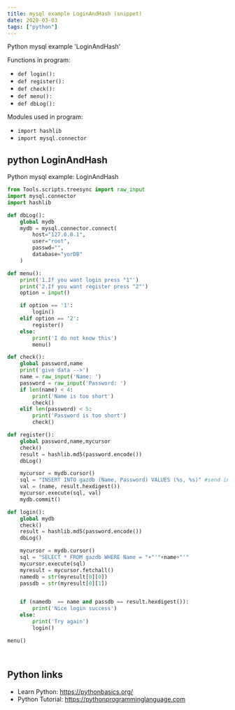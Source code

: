 ```yaml
---
title: mysql example LoginAndHash (snippet)
date: 2020-03-03
tags: ["python"]
---
```

Python mysql example 'LoginAndHash'

Functions in program: 
* `def login():`
* `def register():`
* `def check():`
* `def menu():`
* `def dbLog():`

Modules used in program: 
* `import hashlib`
* `import mysql.connector`

## python LoginAndHash

Python mysql example: LoginAndHash

```python
from Tools.scripts.treesync import raw_input
import mysql.connector
import hashlib

def dbLog():
    global mydb
    mydb = mysql.connector.connect(
        host="127.0.0.1",
        user="root",
        passwd="",
        database="yorDB"
    )

def menu():
    print('1.If you want login press "1"')
    print('2.If you want register press "2"')
    option = input()

    if option == '1':
        login()
    elif option == '2':
        register()
    else:
        print('I do not know this')
        menu()

def check():
    global password,name
    print('give data -->')
    name = raw_input('Name: ')
    password = raw_input('Password: ')
    if len(name) < 4:
        print('Name is too short')
        check()
    elif len(password) < 5:
        print('Password is too short')
        check()

def register():
    global password,name,mycursor
    check()
    result = hashlib.md5(password.encode())
    dbLog()

    mycursor = mydb.cursor()
    sql = "INSERT INTO gazdb (Name, Password) VALUES (%s, %s)" #send info for database
    val = (name, result.hexdigest())
    mycursor.execute(sql, val)
    mydb.commit()

def login():
    global mydb
    check()
    result = hashlib.md5(password.encode())
    dbLog()

    mycursor = mydb.cursor()
    sql = "SELECT * FROM gazdb WHERE Name = "+"'"+name+"'"
    mycursor.execute(sql)
    myresult = mycursor.fetchall()
    namedb = str(myresult[0][0])
    passdb = str(myresult[0][1])


    if (namedb  == name and passdb == result.hexdigest()):
        print('Nice login success')
    else:
        print('Try again')
        login()

menu()




```

## Python links

- Learn Python: https://pythonbasics.org/
- Python Tutorial: https://pythonprogramminglanguage.com

